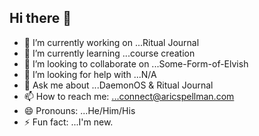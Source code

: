 ## Hi there 👋
<!-- -->
- 🔭 I’m currently working on ...Ritual Journal
- 🌱 I’m currently learning ...course creation
- 👯 I’m looking to collaborate on ...Some-Form-of-Elvish
- 🤔 I’m looking for help with ...N/A
- 💬 Ask me about ...DaemonOS & Ritual Journal
- 📫 How to reach me: ...connect@aricspellman.com
- 😄 Pronouns: ...He/Him/His
- ⚡ Fun fact: ...I'm new.
